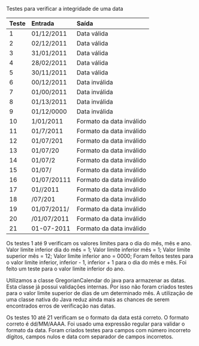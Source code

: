Testes para verificar a integridade de uma data

|Teste|Entrada|Saída|
|:----|:------|:-----|
|1 |01/12/2011|Data válida|
|2 |02/12/2011|Data válida|
|3 |31/01/2011|Data válida|
|4 |28/02/2011|Data válida|
|5 |30/11/2011|Data válida|
|6 |00/12/2011|Data inválida|
|7 |01/00/2011|Data inválida|
|8 |01/13/2011|Data inválida|
|9 |01/12/0000|Data inválida|
|10|1/01/2011|Formato da data inválido|
|11|01/7/2011|Formato da data inválido|
|12|01/07/201|Formato da data inválido|
|13|01/07/20|Formato da data inválido|
|14|01/07/2|Formato da data inválido|
|15|01/07/|Formato da data inválido|
|16|01/07/20111|Formato da data inválido|
|17|01//2011|Formato da data inválido|
|18|/07/201|Formato da data inválido|
|19|01/07/2011/|Formato da data inválido|
|20|/01/07/2011|Formato da data inválido|
|21|01-07-2011|Formato da data inválido|


Os testes 1 até 9 verificam os valores limites para o dia do mês, mês e ano.
Valor limite inferior dia do mês = 1;
Valor limite inferior mês = 1;
Valor limite superior mês = 12;
Valor limite inferior ano = 0000;
Foram feitos testes para o valor limite inferior, inferior - 1, inferior + 1 para o dia do mês e mês.
Foi feito um teste para o valor limite inferior do ano.

Utilizamos a classe GregorianCalendar do java para armazenar as datas. Esta classe já possui validações internas. Por isso não foram criados testes para o valor limite superior de dias de um determinado mês.
A utilização de uma classe nativa do Java reduz ainda mais as chances de serem encontrados erros de verificação nas datas.

Os testes 10 até 21 verificam se o formato da data está correto. O formato correto é dd/MM/AAAA.
Foi usado uma expressão regular para validar o formato da data.
Foram criados testes para campos com número incorreto dígitos, campos nulos e data com separador de campos incorretos.